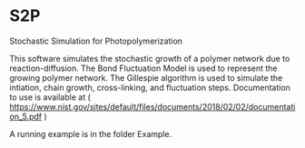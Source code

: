 # S2P
Stochastic Simulation for Photopolymerization

This software simulates the stochastic growth of a polymer network due to reaction-diffusion. 
The Bond Fluctuation Model is used to represent the growing polymer network.
The Gillespie algorithm is used to simulate the intiation, chain growth, cross-linking, and fluctuation steps.
Documentation to use is available at ( https://www.nist.gov/sites/default/files/documents/2018/02/02/documentation_5.pdf )

A running example is in the folder Example.
